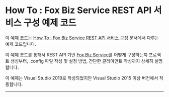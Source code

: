 # How To : Fox Biz Service REST API 서비스 구성 예제 코드

이 예제 코드는 [How To : Fox Biz Service REST API 서비스 구성](https://github.com/neodeex/manual/blob/master/webservice/bizservice/howto-rest.md) 문서에서 다루는 예제 코드입니다.

이 예제 코드를 통해서 REST API 기반 [Fox Biz Service](https://github.com/neodeex/manual/blob/master/webservice/bizservice/README.md)를 어떻게 구성하는지 프로젝트 생성부터, .config 파일 작성 및 설정 방법, 간단한 클라이언트 작성까지 상세히 설명합니다.

이 예제는 Visual Studio 2019로 작성되었지만 Visual Studio 2015 이상 버전에서 작동합니다.

---
